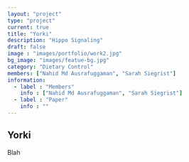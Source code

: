 ```yaml
---
layout: "project"
type: "project"
current: true
title: "Yorki"
description: "Hippo Signaling"
draft: false
image : "images/portfolio/work2.jpg"
bg_image: "images/featue-bg.jpg"
category: "Dietary Control"
members: ["Nahid Md Ausrafuggaman", "Sarah Siegrist"]
information:
  - label : "Members"
    info : ["Nahid Md Ausrafuggaman", "Sarah Siegrist"]
  - label : "Paper"
    info : ""
---
```


## Yorki

Blah